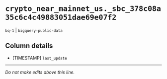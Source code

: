 # `crypto_near_mainnet_us._sbc_378c08a35c6c4c49883051dae69e07f2`
`bq-1` | `bigquery-public-data`

## Column details
* [TIMESTAMP] `last_update`

-------------------------------------------------------------------------------
*Do not make edits above this line.*
